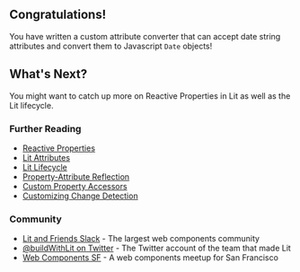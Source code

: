 ## Congratulations!

You have written a custom attribute converter that can accept date string attributes and convert them to Javascript `Date` objects!

## What's Next?

You might want to catch up more on Reactive Properties in Lit as well as the Lit lifecycle.

### Further Reading

- [Reactive Properties](/docs/components/properties/)
- [Lit Attributes](/docs/components/properties/#attributes)
- [Lit Lifecycle](/docs/components/lifecycle/)
- [Property-Attribute Reflection](/docs/components/properties/#reflected-attributes)
- [Custom Property Accessors](/docs/components/properties/#accessors)
- [Customizing Change Detection](/docs/components/properties/#haschanged)

### Community

- [Lit and Friends Slack](/slack-invite) - The largest web components community
- [@buildWithLit on Twitter](https://twitter.com/buildWithLit) - The Twitter account of the team that made Lit
- [Web Components SF](https://twitter.com/WebComponentsSF) - A web components meetup for San Francisco